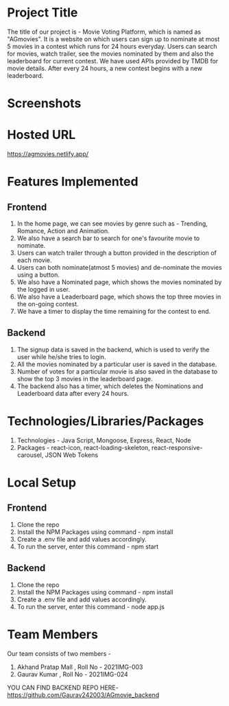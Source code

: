 # Project Title

The title of our project is - Movie Voting Platform, which is named as "AGmovies". It is a website on which users can sign up to nominate at most 5 movies in a contest which runs for 24 hours everyday. Users can search for movies, watch trailer, see the movies nominated by them and also the leaderboard for current contest. We have used APIs provided by TMDB for movie details. After every 24 hours, a new contest begins with a new leaderboard.

# Screenshots


# Hosted URL
 https://agmovies.netlify.app/

# Features Implemented
## Frontend

1) In the home page, we can see movies by genre such as - Trending, Romance, Action and Animation.
2) We also have a search bar to search for one's favourite movie to nominate.
3) Users can watch trailer through a button provided in the description of each movie.
4) Users can both nominate(atmost 5 movies) and de-nominate the movies using a button.
5) We also have a Nominated page, which shows the movies nominated by the logged in user.
6) We also have a Leaderboard page, which shows the top three movies in the on-going contest.
7) We have a timer to display the time remaining for the contest to end.

## Backend

1) The signup data is saved in the backend, which is used to verify the user while he/she tries to login.
2) All the movies nominated by a particular user is saved in the database.
3) Number of votes for a particular movie is also saved in the database to show the top 3 movies in the leaderboard page.
4) The backend also has a timer, which deletes the Nominations and Leaderboard data after every 24 hours.

# Technologies/Libraries/Packages

1) Technologies - Java Script, Mongoose, Express, React, Node
2) Packages - react-icon, react-loading-skeleton, react-responsive-carousel, JSON Web Tokens 

# Local Setup

## Frontend

1) Clone the repo
2) Install the NPM Packages using command -
   npm install
3) Create a .env file and add values accordingly.
4) To run the server, enter this command -
   npm start

## Backend

1) Clone the repo
2) Install the NPM Packages using command -
   npm install
3) Create a .env file and add values accordingly.
4) To run the server, enter this command -
   node app.js

# Team Members

Our team consists of two members -

1) Akhand Pratap Mall , Roll No - 2021IMG-003
2) Gaurav Kumar , Roll No - 2021IMG-024



YOU CAN FIND BACKEND REPO HERE-https://github.com/Gaurav242003/AGmovie_backend
